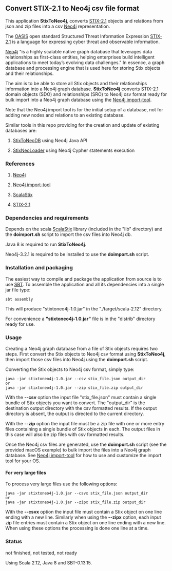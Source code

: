 ## Convert STIX-2.1 to Neo4j csv file format 

This application **StixToNeo4j**, converts [STIX-2.1](https://docs.google.com/document/d/1yvqWaPPnPW-2NiVCLqzRszcx91ffMowfT5MmE9Nsy_w/edit#) 
objects and relations from json and zip files into a csv [Neo4j](https://neo4j.com/)  representation. 

The [OASIS](https://www.oasis-open.org/) open standard Structured Threat Information Expression [STIX-2.1](https://docs.google.com/document/d/1yvqWaPPnPW-2NiVCLqzRszcx91ffMowfT5MmE9Nsy_w/edit#) 
is a language for expressing cyber threat and observable information.

[Neo4j](https://neo4j.com/) "is a highly scalable native graph database that leverages data 
relationships as first-class entities, helping enterprises build intelligent applications 
to meet today’s evolving data challenges."
In essence, a graph database and processing engine that is used here for storing Stix objects 
and their relationships.
 
The aim is to be able to store all Stix objects and their 
relationships information into a Neo4j graph database. 
**StixToNeo4j** converts STIX-2.1 domain objects (SDO) and relationships (SRO) to Neo4j csv format ready for 
bulk import into a Neo4j graph database using the [Neo4j import-tool](http://neo4j.com/docs/operations-manual/3.2/tutorial/import-tool/). 
           
Note that the Neo4j import tool is for the initial setup of a database, not for adding new nodes and relations to an existing database.           
           
Similar tools in this repo providing for the creation and update of existing databases are: 

1) [StixToNeoDB](https://github.com/workingDog/StixToNeoDB) using Neo4j Java API

2) [StixNeoLoader](https://github.com/workingDog/StixNeoLoader) using Neo4j Cypher statements execution         
           
### References
 
1) [Neo4j](https://neo4j.com/)

2) [Neo4j import-tool](http://neo4j.com/docs/operations-manual/3.2/tutorial/import-tool/) 

3) [ScalaStix](https://github.com/workingDog/scalastix)

4) [STIX-2.1](https://docs.google.com/document/d/1yvqWaPPnPW-2NiVCLqzRszcx91ffMowfT5MmE9Nsy_w/edit)

### Dependencies and requirements

Depends on the scala [ScalaStix](https://github.com/workingDog/scalastix) library
(included in the "lib" directory) and the **doimport.sh** script to import the csv files into Neo4j db.

Java 8 is required to run **StixToNeo4j**. 

Neo4j-3.2.1 is required to be installed to use the **doimport.sh** script.

### Installation and packaging

The easiest way to compile and package the application from source is to use [SBT](http://www.scala-sbt.org/).
To assemble the application and all its dependencies into a single jar file type:

    sbt assembly

This will produce "stixtoneo4j-1.0.jar" in the "./target/scala-2.12" directory.

For convenience a **"stixtoneo4j-1.0.jar"** file is in the "distrib" directory ready for use.

### Usage

Creating a Neo4j graph database from a file of Stix objects requires two steps.
First convert the Stix objects to Neo4j csv format using **StixToNeo4j**, 
then import those csv files into Neo4j using the **doimport.sh** script. 

Converting the Stix objects to Neo4j csv format, simply type:
 
    java -jar stixtoneo4j-1.0.jar --csv stix_file.json output_dir
    or
    java -jar stixtoneo4j-1.0.jar --zip stix_file.zip output_dir
 
With the **--csv** option the input file "stix_file.json" must contain a single 
bundle of Stix objects you want to convert. The "output_dir" is the destination output directory 
with the csv formatted results. If the output directory is absent, the output is directed to the current 
directory.
 
With the **--zip** option the input file must be a zip file with one or more entry files 
containing a single bundle of Stix objects in each. The output files in this case 
will also be zip files with csv formatted results.
 
Once the Neo4j csv files are generated, use the **doimport.sh** script (see the provided macOS example) to bulk import the files into 
a Neo4j graph database. 
See [Neo4j import-tool](http://neo4j.com/docs/operations-manual/3.2/tutorial/import-tool/) for how to use and 
customize the import tool for your OS.

#### For very large files

To process very large files use the following options:

    java -jar stixtoneo4j-1.0.jar --csvx stix_file.json output_dir
    or
    java -jar stixtoneo4j-1.0.jar --zipx stix_file.zip output_dir

With the **--csvx** option the input file must contain a Stix object on one line 
ending with a new line. Similarly when using the **--zipx** option, each input zip file entries must 
contain a Stix object on one line ending with a new line. When using these options 
the processing is done one line at a time.
 
 
### Status

not finished, not tested, not ready

Using Scala 2.12, Java 8 and SBT-0.13.15.


